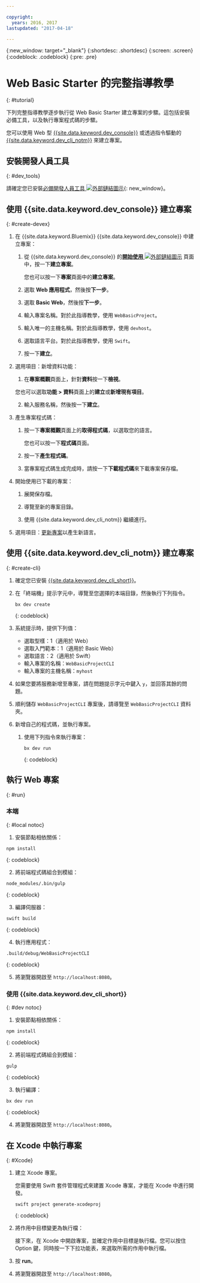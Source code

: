 ```yaml
---

copyright:
  years: 2016, 2017
lastupdated: "2017-04-18"

---
```

{:new_window: target="_blank"}
{:shortdesc: .shortdesc}
{:screen: .screen}
{:codeblock: .codeblock}
{:pre: .pre}

# Web Basic Starter 的完整指導教學
{: #tutorial}

下列完整指導教學逐步執行從 Web Basic Starter 建立專案的步驟。這包括安裝必備工具，以及執行專案程式碼的步驟。

您可以使用 Web 型 [{{site.data.keyword.dev_console}}](#create-devex) 或透過指令驅動的 [{{site.data.keyword.dev_cli_notm}}](#create-cli) 來建立專案。


## 安裝開發人員工具
{: #dev_tools}

請確定您已安裝[必備開發人員工具 ![外部鏈結圖示](../icons/launch-glyph.svg "外部鏈結圖示")](get_code.html#prereq-dev-tools){: new_window}。


## 使用 {{site.data.keyword.dev_console}} 建立專案
{: #create-devex}

1. 在 {{site.data.keyword.Bluemix}} {{site.data.keyword.dev_console}} 中建立專案：

	1. 從 {{site.data.keyword.dev_console}} 的[**開始使用** ![外部鏈結圖示](../icons/launch-glyph.svg "外部鏈結圖示")](https://console.ng.bluemix.net/developer/getting-started/) 頁面中，按一下**建立專案**。

		您也可以按一下**專案**頁面中的**建立專案**。

	2. 選取 **Web 應用程式**，然後按**下一步**。

	3. 選取 **Basic Web**，然後按**下一步**。

	4. 輸入專案名稱。對於此指導教學，使用 `WebBasicProject`。   

	5. 輸入唯一的主機名稱。對於此指導教學，使用 `devhost`。 

	6. 選取語言平台。對於此指導教學，使用 `Swift`。
   
	7. 按一下**建立**。

2. 選用項目：新增資料功能：

	1. 在**專案概觀**頁面上，針對**資料**按一下**檢視**。

      您也可以選取**功能 > 資料**頁面上的**建立**或**新增現有項目**。

   2. 輸入服務名稱，然後按一下**建立**。

3. 產生專案程式碼：

	1. 按一下**專案概觀**頁面上的**取得程式碼**，以選取您的語言。
   
		您也可以按一下**程式碼**頁面。
      
	2. 按一下**產生程式碼**。
   
	3. 當專案程式碼生成完成時，請按一下**下載程式碼**來下載專案保存檔。

4. 開始使用已下載的專案：

	1. 展開保存檔。
	
	2. 導覽至新的專案目錄。
	
	3. 使用 {{site.data.keyword.dev_cli_notm}} 繼續進行。

5. 選用項目：[更新專案](project_overview_page.html#update_language)以產生新語言。


## 使用 {{site.data.keyword.dev_cli_notm}} 建立專案
{: #create-cli}

1. 確定您已安裝 [{{site.data.keyword.dev_cli_short}}](dev_cli.html)。

2. 在「終端機」提示字元中，導覽至您選擇的本端目錄，然後執行下列指令。
  
	```
	bx dev create
	```
	{: codeblock}


3. 系統提示時，提供下列值：

	* 選取型樣：1（適用於 Web）
	* 選取入門範本：1（適用於 Basic Web）
	* 選取語言：2（適用於 Swift）
	* 輸入專案的名稱：`WebBasicProjectCLI`
	* 輸入專案的主機名稱：`myhost`

4. 如果您要將服務新增至專案，請在問題提示字元中鍵入 `y`，並回答其餘的問題。

5. 順利儲存 `WebBasicProjectCLI` 專案後，請導覽至 `WebBasicProjectCLI` 資料夾。

6. 新增自己的程式碼，並執行專案。
 
	1. 使用下列指令來執行專案：
 
		```
		bx dev run
		```
		{: codeblock}


## 執行 Web 專案
{: #run}

### 本端
{: #local notoc}

1. 安裝節點相依關係：

  ```
  npm install
  ```
  {: codeblock}

2. 將前端程式碼組合到模組：

  ```
  node_modules/.bin/gulp
  ```
  {: codeblock}

3. 編譯伺服器：

  ```
  swift build
  ```
  {: codeblock}

4. 執行應用程式：

  ```
  .build/debug/WebBasicProjectCLI
  ```
  {: codeblock}

5. 將瀏覽器開啟至 `http://localhost:8080`。


### 使用 {{site.data.keyword.dev_cli_short}}
{: #dev notoc}

1. 安裝節點相依關係：

  ```
  npm install
  ```
  {: codeblock}

2. 將前端程式碼組合到模組：

  ```
  gulp
  ```
  {: codeblock}

3. 執行編譯：

  ```
  bx dev run
  ```
  {: codeblock}

4. 將瀏覽器開啟至 `http://localhost:8080`。


## 在 Xcode 中執行專案
{: #Xcode}

1. 建立 Xcode 專案。

	您需要使用 Swift 套件管理程式來建置 Xcode 專案，才能在 Xcode 中進行開發。
	
	```
	swift project generate-xcodeproj
	```
	{: codeblock}

2. 將作用中目標變更為執行檔：

	接下來，在 Xcode 中開啟專案，並確定作用中目標是執行檔。您可以按住 Option 鍵，同時按一下下拉功能表，來選取所需的作用中執行檔。

3. 按 **run**。

4. 將瀏覽器開啟至 `http://localhost:8080`。

